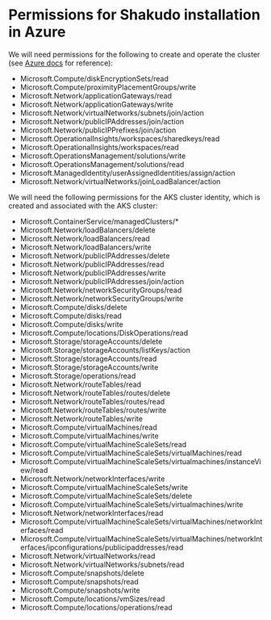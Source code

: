 # Permissions for Shakudo installation in Azure

We will need permissions for the following to create and operate the cluster (see [Azure docs](https://learn.microsoft.com/en-us/azure/aks/concepts-identity#aks-service-permissions) for reference):

- Microsoft.Compute/diskEncryptionSets/read
- Microsoft.Compute/proximityPlacementGroups/write
- Microsoft.Network/applicationGateways/read
- Microsoft.Network/applicationGateways/write
- Microsoft.Network/virtualNetworks/subnets/join/action
- Microsoft.Network/publicIPAddresses/join/action
- Microsoft.Network/publicIPPrefixes/join/action
- Microsoft.OperationalInsights/workspaces/sharedkeys/read
- Microsoft.OperationalInsights/workspaces/read
- Microsoft.OperationsManagement/solutions/write
- Microsoft.OperationsManagement/solutions/read
- Microsoft.ManagedIdentity/userAssignedIdentities/assign/action
- Microsoft.Network/virtualNetworks/joinLoadBalancer/action

We will need the following permissions for the AKS cluster identity, which is created and associated with the AKS cluster:

- Microsoft.ContainerService/managedClusters/*
- Microsoft.Network/loadBalancers/delete
- Microsoft.Network/loadBalancers/read
- Microsoft.Network/loadBalancers/write
- Microsoft.Network/publicIPAddresses/delete
- Microsoft.Network/publicIPAddresses/read
- Microsoft.Network/publicIPAddresses/write
- Microsoft.Network/publicIPAddresses/join/action
- Microsoft.Network/networkSecurityGroups/read
- Microsoft.Network/networkSecurityGroups/write
- Microsoft.Compute/disks/delete
- Microsoft.Compute/disks/read
- Microsoft.Compute/disks/write
- Microsoft.Compute/locations/DiskOperations/read
- Microsoft.Storage/storageAccounts/delete
- Microsoft.Storage/storageAccounts/listKeys/action
- Microsoft.Storage/storageAccounts/read
- Microsoft.Storage/storageAccounts/write
- Microsoft.Storage/operations/read
- Microsoft.Network/routeTables/read
- Microsoft.Network/routeTables/routes/delete
- Microsoft.Network/routeTables/routes/read
- Microsoft.Network/routeTables/routes/write
- Microsoft.Network/routeTables/write
- Microsoft.Compute/virtualMachines/read
- Microsoft.Compute/virtualMachines/write
- Microsoft.Compute/virtualMachineScaleSets/read
- Microsoft.Compute/virtualMachineScaleSets/virtualMachines/read
- Microsoft.Compute/virtualMachineScaleSets/virtualmachines/instanceView/read
- Microsoft.Network/networkInterfaces/write
- Microsoft.Compute/virtualMachineScaleSets/write
- Microsoft.Compute/virtualMachineScaleSets/delete
- Microsoft.Compute/virtualMachineScaleSets/virtualmachines/write
- Microsoft.Network/networkInterfaces/read
- Microsoft.Compute/virtualMachineScaleSets/virtualMachines/networkInterfaces/read
- Microsoft.Compute/virtualMachineScaleSets/virtualMachines/networkInterfaces/ipconfigurations/publicipaddresses/read
- Microsoft.Network/virtualNetworks/read
- Microsoft.Network/virtualNetworks/subnets/read
- Microsoft.Compute/snapshots/delete
- Microsoft.Compute/snapshots/read
- Microsoft.Compute/snapshots/write
- Microsoft.Compute/locations/vmSizes/read
- Microsoft.Compute/locations/operations/read